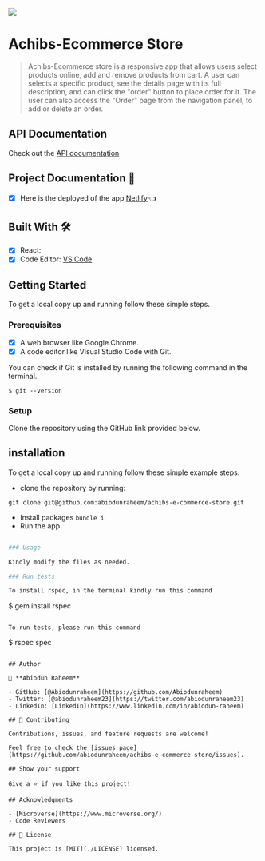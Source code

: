 ![](https://img.shields.io/badge/Microverse-blueviolet)

# Achibs-Ecommerce Store

> Achibs-Ecommerce store is a responsive app that allows users select products online, add and remove products from cart. A user can selects a specific product, see the details page with its full description, and can click the "order" button to place order for it. The user can also access the "Order" page from the navigation panel, to add or delete an order.


## API Documentation
Check out the [API documentation]()

## Project Documentation 📄

- [x] Here is the deployed of the app [Netlify]()👈


## Built With 🛠️

- [x] React: 
- [x] Code Editor: [VS Code](https://code.visualstudio.com/)

## Getting Started

To get a local copy up and running follow these simple steps.

### Prerequisites

- [x] A web browser like Google Chrome.
- [x] A code editor like Visual Studio Code with Git.

You can check if Git is installed by running the following command in the terminal.
```
$ git --version
```
### Setup

Clone the repository using the GitHub link provided below.

## installation

To get a local copy up and running follow these simple example steps.

- clone the repository by running:
```
git clone git@github.com:abiodunraheem/achibs-e-commerce-store.git
```
- Install packages
  ``` bundle i ```
- Run the app
```sh

### Usage

Kindly modify the files as needed.

### Run tests

To install rspec, in the terminal kindly run this command

```
$ gem install rspec
```

To run tests, please run this command
```
$ rspec spec
```

## Author

👤 **Abiodun Raheem**

- GitHub: [@Abiodunraheem](https://github.com/Abiodunraheem)
- Twitter: [@abiodunraheem23](https://twitter.com/abiodunraheem23)
- LinkedIn: [LinkedIn](https://www.linkedin.com/in/abiodun-raheem)

## 🤝 Contributing

Contributions, issues, and feature requests are welcome!

Feel free to check the [issues page](https://github.com/abiodunraheem/achibs-e-commerce-store/issues).

## Show your support

Give a ⭐️ if you like this project!

## Acknowledgments

- [Microverse](https://www.microverse.org/)
- Code Reviewers

## 📝 License

This project is [MIT](./LICENSE) licensed.
